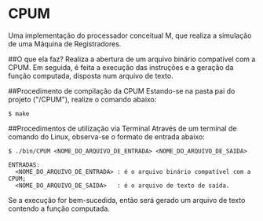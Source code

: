 # CPUM
Uma implementação do processador conceitual M, que realiza a simulação de uma Máquina de Registradores.

##O que ela faz?
Realiza a abertura de um arquivo binário compatível com a CPUM. Em seguida, é feita a execução das instruções
e a geração da função computada, disposta num arquivo de texto.

##Procedimento de compilação da CPUM
Estando-se na pasta pai do projeto ("/CPUM"), realize o comando abaixo:

	$ make

##Procedimentos de utilização via Terminal
Através de um terminal de comando do Linux, observa-se o formato de entrada abaixo:

	$ ./bin/CPUM <NOME_DO_ARQUIVO_DE_ENTRADA> <NOME_DO_ARQUIVO_DE_SAIDA>
	
	ENTRADAS:
	  <NOME_DO_ARQUIVO_DE_ENTRADA> : é o arquivo binário compatível com a CPUM;
	  <NOME_DO_ARQUIVO_DE_SAIDA>   : é o arquivo de texto de saída.

Se a execução for bem-sucedida, então será gerado um arquivo de texto contendo a função computada.
